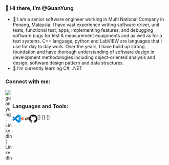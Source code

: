 ### 👋 Hi there, I’m @GuanYung

- 👀 I am a senior software engineer working in Multi National Company in Penang, Malaysia. I have vast experience writing software driver, unit tests, functional test, apps, implementing features, and debugging software bugs for test & measurement equipments and as well as for a test systems. C++ language, python and LabVIEW are languages that I use for day to day work. Over the years, I have build up strong foundation and have thorough understanding of software design in development methodologies including object-oriented analysis and design, software design pattern and data structures.
- 🌱 I’m currently learning C#, .NET 

### Connect with me:

[<img align="left" alt="guanyung-LinkedIn | LinkedIn" width="22px" src="https://cdn.jsdelivr.net/npm/simple-icons@v3/icons/linkedin.svg" />][linkedin]

<br />

### Languages and Tools:

[<img align="left" alt="Visual Studio Code" width="26px" src="https://raw.githubusercontent.com/github/explore/80688e429a7d4ef2fca1e82350fe8e3517d3494d/topics/visual-studio-code/visual-studio-code.png" />]
[<img align="left" alt="Git" width="26px" src="https://raw.githubusercontent.com/github/explore/80688e429a7d4ef2fca1e82350fe8e3517d3494d/topics/git/git.png" />]
[<img align="left" alt="GitHub" width="26px" src="https://raw.githubusercontent.com/github/explore/78df643247d429f6cc873026c0622819ad797942/topics/github/github.png" />]

[linkedin]: https://www.linkedin.com/in/tseng-guanyung-a3a01619/
<!---
GuanYung/GuanYung is a ✨ special ✨ repository because its `README.md` (this file) appears on your GitHub profile.
You can click the Preview link to take a look at your changes.
--->
